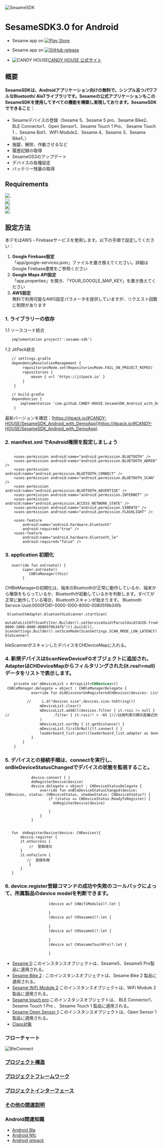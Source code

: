![SesameSDK](https://github.com/CANDY-HOUSE/.github/blob/main/profile/images/SesameSDK.png?raw=true)
# SesameSDK3.0 for Android

- Sesame app on [![Play Store](https://img.shields.io/badge/Play%20Store-34A853?logo=googleplay&logoColor=white)](https://play.google.com/store/apps/details?id=co.candyhouse.sesame2)
- Sesame app on [![GitHub release](https://img.shields.io/github/release/CANDY-HOUSE/SesameSDK_Android_with_DemoApp.svg)](https://github.com/CANDY-HOUSE/SesameSDK_Android_with_DemoApp/releases/latest)

- ![CANDY HOUSE](https://jp.candyhouse.co/cdn/shop/files/3_eea4302e-b1ab-435d-8112-f97d85d5eda2.png?v=1682502225&width=18)[CANDY HOUSE 公式サイト](https://jp.candyhouse.co/)


## 概要
#### SesameSDKは、Androidアプリケーション向けの無料で、シンプル且つパワフルなBluetooth/ AIoTライブラリです。Sesameの公式アプリケーションもこのSesameSDKを使用してすべての機能を構築し実現しております。SesameSDKでできること：

- Sesameデバイスの登録（Sesame 5、Sesame 5 pro、Sesame Bike2、BLE Connector1、Open Sensor1、Sesame Touch 1 Pro、 Sesame Touch 1 、Sesame Bot1、WIFI Module2、Sesame 4、Sesame 3、Sesame Bike1、）
- 施錠、解除、作動させるなど
- 履歴記録の取得
- SesameOS3のアップデート
- デバイスの各種設定
- バッテリー残量の取得


##  Requirements
<img src="https://img.shields.io/badge/Kotlin-1.4-7F52FF" />.  
<img src="https://img.shields.io/badge/Bluetooth-4.0LE +-0082FC" />  
<img src="https://img.shields.io/badge/Android-5.0 +-3DDC84" />  
<img src="https://img.shields.io/badge/Android Studio-2022 +-3DDC84" />  

## 設定方法

本デモはAWS・Firebaseサービスを使用します。以下の手順で設定してください：

1. **Google Firebase設定**  
   「app/google-services.json」ファイルを置き換えてください。詳細はGoogle Firebase連携をご参照ください
2. **Google Maps API設定**  
   「app.properties」を開き、「YOUR_GOOGLE_MAP_KEY」を置き換えてください
3. **AWS設定**  
   無料で利用可能なAWS設定パラメータを提供していますが、リクエスト回数に制限があります
 
### 1. ライブラリーの依存
1.1 ソースコード統合
```svg
   implementation project(':sesame-sdk')
```
1.2 JitPack統合
```svg
   // settings.gradle
   dependencyResolutionManagement {
		repositoriesMode.set(RepositoriesMode.FAIL_ON_PROJECT_REPOS)
		repositories {
			maven { url 'https://jitpack.io' }
		}
	}

   // build.gradle
   dependencies {
       implementation 'com.github.CANDY-HOUSE.SesameSDK_Android_with_DemoApp:sesame-sdk:Tag'
	}
```
最新バージョンを確認：[https://jitpack.io/#CANDY-HOUSE/SesameSDK_Android_with_DemoApp](https://jitpack.io/#CANDY-HOUSE/SesameSDK_Android_with_DemoApp)
### 2. manifest.xml でAndroid権限を設定しましょう
```agsl
   
    <uses-permission android:name="android.permission.BLUETOOTH" />
    <uses-permission android:name="android.permission.BLUETOOTH_ADMIN" />
    <uses-permission android:name="android.permission.BLUETOOTH_CONNECT" />
    <uses-permission android:name="android.permission.BLUETOOTH_SCAN" />
    <uses-permission android:name="android.permission.BLUETOOTH_ADVERTISE" />
    <uses-permission android:name="android.permission.INTERNET" />
    <uses-permission android:name="android.permission.ACCESS_NETWORK_STATE" />
    <uses-permission android:name="android.permission.VIBRATE" />
    <uses-permission android:name="android.permission.FLASHLIGHT" />

    <uses-feature
        android:name="android.hardware.bluetooth"
        android:required="true" />
    <uses-feature
        android:name="android.hardware.bluetooth_le"
        android:required="false" />
```
### 3. application 初期化
```agsl
   override fun onCreate() {
        super.onCreate()
           CHBleManager(this)
        }
```
CHBleManagerの初期化は、端末のBluetoothが正常に動作しているか、端末から権限をもらっているか、Bluetoothが起動しているかを判断します。すべてが正常に動作している場合、Bluetoothスキャンが始まります。
Bluetooth Service Uuid:0000FD81-0000-1000-8000-00805f9b34fb
```agsl
 bluetoothAdapter.bluetoothLeScanner.startScan(
 mutableListOf(ScanFilter.Builder().setServiceUuid(ParcelUuid(UUID.fromString("0000FD81-0000-1000-8000-00805f9b34fb"))).build()), ScanSettings.Builder().setScanMode(ScanSettings.SCAN_MODE_LOW_LATENCY).build(), bleScanner)

```
bleScannerがスキャンしたデバイスをCHDeviceMapに入れる。

### 4. 新規デバイスはScanNewDeviceFGオブジェクトに追加され、AdapterはCHDeviceMapからフィルタリングされた(it.rssi!=null)データをリストで表示します。
```svg
    private var mDeviceList = ArrayList<CHDevices>()
 CHBleManager.delegate = object : CHBleManagerDelegate {
            override fun didDiscoverUnRegisteredCHDevices(devices: List<CHDevices>) {

          //     L.d("devices size",devices.size.toString())
                mDeviceList.clear()
                mDeviceList.addAll(devices.filter { it.rssi != null }
//                    .filter { it.rssi!! > -65 }///註冊列表只顯示距離近的
                )
                mDeviceList.sortBy { it.getDistance() }
                mDeviceList.firstOrNull()?.connect { }
                leaderboard_list.post((leaderboard_list.adapter as GenericAdapter<*>)::notifyDataSetChanged)
            }
        }
    }
```
### 5. デバイスとの接続手順は、connectを実行し、onBleDeviceStatusChangedでデバイスの状態を監視すること。
```agsl
            device.connect { }
            doRegisterDevice(device)
            device.delegate = object : CHDeviceStatusDelegate {
                override fun onBleDeviceStatusChanged(device: CHDevices, status: CHDeviceStatus, shadowStatus: CHDeviceStatus?) {
                    if (status == CHDeviceStatus.ReadyToRegister) {
                      doRegisterDevice(device)
                       
                    }
                }
            }
            
           
   fun  doRegisterDevice(device: CHDevices){
       device.register {
       it.onSuccess {
           //  登録成功
       }
       it.onFailure {
          //  登録失敗
           }
       }
   }
```
### 6. device.register登録コマンドの成功や失敗のコールバックによって、所属製品のdevice modelを判断できます。
```svg
                    (device as? CHWifiModule2)?.let {
                     
                    }
                    (device as? CHSesame2)?.let {
                     
                    }
                    (device as? CHSesame5)?.let {
                    
                    }
                    (device as? CHSesameTouchPro)?.let {
                       
                    }

```
- [Sesame 5](doc/command/sesame5fun.md):このインスタンスオブジェクトは、Sesame5、Sesame5 Pro製品に適用される。
- [Sesame Bike 2](doc/command/sesamebike2fun.md) : このインスタンスオブジェクトは、Sesame Bike 2 製品に適用される。
- [Sesame WiFi Module 2](doc/command/sesamewifimodule.md):このインスタンスオブジェクトは、WiFi Module 2 製品に適用される。
- [Sesame touch pro](doc/command/sesametouchpro.md):このインスタンスオブジェクトは、 BLE Connector1、 Sesame Touch 1 Pro 、  Sesame Touch 1 製品に適用される。
- [Sesame Open Sensor 1](doc/command/sesame_open_sensor.md):このインスタンスオブジェクトは、Open Sensor 1 製品に適用される。
- [Class对象](doc/class/allclass.md)
### フローチャート
![BleConnect](doc/bleprotocol/BleConnect.svg)

### [プロジェクト構造](./doc/product_structure.md)
### [プロジェクトフレームワーク](./doc/Sesame_framework.md)
### [プロジェクトインターフェース](./doc/APP_instroduce.md)
###  [その他の関連説明](./doc/sesame_code.md)
 ### Android関連知識
- [Android Ble](https://developer.android.com/guide/topics/connectivity/bluetooth-le?hl=zh-cn)
- [Android Nfc](https://developer.android.com/guide/topics/connectivity/nfc?hl=zh-cn)
- [Android jetpack](https://developer.android.com/jetpack?hl=zh-cn)





